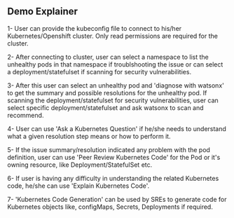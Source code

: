 ## Demo Explainer
1- User can provide the kubeconfig file to connect to his/her Kubernetes/Openshift cluster. Only read permissions are 
required for the cluster.

2- After connecting to cluster, user can select a namespace to list the unhealthy pods in that namespace if troublshooting 
the issue or can select a deployment/statefulset if scanning for security vulnerabilities.

3- After this user can select an unhealthy pod and 'diagnose with watsonx' to get the summary and possible resolutions 
for the unhealthy pod. If scanning the deployment/statefulset for security vulnerabilities, user can select specific 
deployment/statefulset and ask watsonx to scan and recommend.

4- User can use 'Ask a Kubernetes Question' if he/she needs to understand what a given resolution step means or how to perform it.

5- If the issue summary/resolution indicated any problem with the pod definition, user can use 'Peer Review Kubernetes Code'
for the Pod or it's owning resource, like Deployment/StatefulSet etc.

6- If user is having any difficulty in understanding the related Kubernetes code, he/she can use 'Explain Kubernetes Code'.

7- 'Kubernetes Code Generation' can be used by SREs to generate code for Kubernetes objects like, configMaps, Secrets, 
Deployments if required.